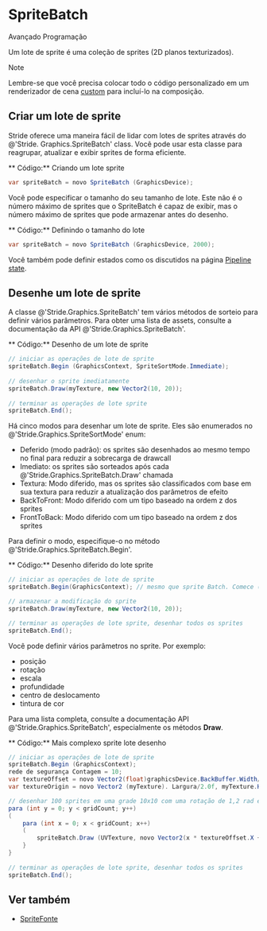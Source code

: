 # SpriteBatch

<span class="badge text-bg-primary">Avançado</span>
<span class="badge text-bg-success">Programação</span>

Um lote de sprite é uma coleção de sprites (2D planos texturizados).

> [!Note]
> Lembre-se que você precisa colocar todo o código personalizado em um renderizador de cena [custom](../graphics-compositor/custom-scene-renderers.md) para incluí-lo na composição.

## Criar um lote de sprite

Stride oferece uma maneira fácil de lidar com lotes de sprites através do @'Stride. Graphics.SpriteBatch' class. Você pode usar esta classe para reagrupar, atualizar e exibir sprites de forma eficiente.

** Código:** Criando um lote sprite

```cs
var spriteBatch = novo SpriteBatch (GraphicsDevice);
```

Você pode especificar o tamanho do seu tamanho de lote. Este não é o número máximo de sprites que o SpriteBatch é capaz de exibir, mas o número máximo de sprites que pode armazenar antes do desenho.

** Código:** Definindo o tamanho do lote

```cs
var spriteBatch = novo SpriteBatch (GraphicsDevice, 2000);
```

Você também pode definir estados como os discutidos na página [Pipeline state](pipeline-state.md).

## Desenhe um lote de sprite

A classe @'Stride.Graphics.SpriteBatch' tem vários métodos de sorteio para definir vários parâmetros. Para obter uma lista de assets, consulte a documentação da API @'Stride.Graphics.SpriteBatch'.

** Código:** Desenho de um lote de sprite

```cs
// iniciar as operações de lote de sprite
spriteBatch.Begin (GraphicsContext, SpriteSortMode.Immediate);
 
// desenhar o sprite imediatamente
spriteBatch.Draw(myTexture, new Vector2(10, 20));
 
// terminar as operações de lote sprite
spriteBatch.End();
```

Há cinco modos para desenhar um lote de sprite. Eles são enumerados no @'Stride.Graphics.SpriteSortMode' enum:

- Deferido (modo padrão): os sprites são desenhados ao mesmo tempo no final para reduzir a sobrecarga de drawcall
- Imediato: os sprites são sorteados após cada @'Stride.Graphics.SpriteBatch.Draw' chamada
- Textura: Modo diferido, mas os sprites são classificados com base em sua textura para reduzir a atualização dos parâmetros de efeito
- BackToFront: Modo diferido com um tipo baseado na ordem z dos sprites
- FrontToBack: Modo diferido com um tipo baseado na ordem z dos sprites

Para definir o modo, especifique-o no método @'Stride.Graphics.SpriteBatch.Begin'.

** Código:** Desenho diferido do lote sprite

```cs
// iniciar as operações de lote de sprite
spriteBatch.Begin(GraphicsContext); // mesmo que sprite Batch. Comece (GraphicsContext, SpriteSortMode.Deferido);

// armazenar a modificação do sprite
spriteBatch.Draw(myTexture, new Vector2(10, 20));

// terminar as operações de lote sprite, desenhar todos os sprites
spriteBatch.End();
```

Você pode definir vários parâmetros no sprite. Por exemplo:

- posição
- rotação
- escala
- profundidade
- centro de deslocamento
- tintura de cor

Para uma lista completa, consulte a documentação API @'Stride.Graphics.SpriteBatch', especialmente os métodos **Draw**.

** Código:** Mais complexo sprite lote desenho

```cs
// iniciar as operações de lote de sprite
spriteBatch.Begin (GraphicsContext);
rede de segurança Contagem = 10;
var textureOffset = novo Vector2(float)graphicsDevice.BackBuffer.Width/gridCount, (float)graphicsDevice.BackBuffer.Height/gridCount);
var textureOrigin = novo Vector2 (myTexture). Largura/2.0f, myTexture.Height/2.0f);

// desenhar 100 sprites em uma grade 10x10 com uma rotação de 1,2 rad e uma escala de 0,5 para cada um deles
para (int y = 0; y < gridCount; y++)
(
    para (int x = 0; x < gridCount; x++)
    (
        spriteBatch.Draw (UVTexture, novo Vector2(x * textureOffset.X + textureOffset.X / 2.0f, y * textureOffset. Y + textureOffset.Y / 2.0f), Color.White, 1.2f, textureOrigin, 0.5f);
    }
}
 
// terminar as operações de lote sprite, desenhar todos os sprites
spriteBatch.End();
```

## Ver também

* [SpriteFonte](spritefont.md)